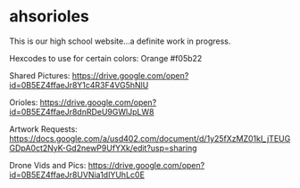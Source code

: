 # ahsorioles
This is our high school website...a definite work in progress.

Hexcodes to use for certain colors:
Orange #f05b22

Shared Pictures: https://drive.google.com/open?id=0B5EZ4ffaeJr8Y1c4R3F4VG5hNlU

Orioles: https://drive.google.com/open?id=0B5EZ4ffaeJr8dnRDeU9GWlJpLW8

Artwork Requests: https://docs.google.com/a/usd402.com/document/d/1y25fXzMZ01kI_jTEUGGDpA0ct2NyK-Gd2newP9UfYXk/edit?usp=sharing

Drone Vids and Pics: https://drive.google.com/open?id=0B5EZ4ffaeJr8UVNia1dIYUhLc0E

